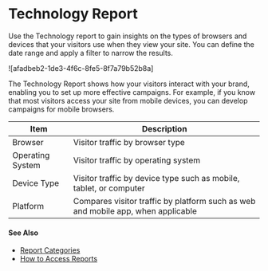 

# Technology Report

Use the Technology report to gain insights on the types of browsers and
devices that your visitors use when they view your site. You can define the
date range and apply a filter to narrow the results.

![afadbeb2-1de3-4f6c-8fe5-8f7a79b52b8a]

The Technology Report shows how your visitors interact with your brand,
enabling you to set up more effective campaigns. For example, if you know that
most visitors access your site from mobile devices, you can develop campaigns
for mobile browsers.

Item | Description  
---|---  
Browser | Visitor traffic by browser type  
Operating System | Visitor traffic by operating system  
Device Type | Visitor traffic by device type such as mobile, tablet, or computer  
Platform | Compares visitor traffic by platform such as web and mobile app, when applicable  
  
#### See Also

  * [Report Categories](https://help.salesforce.com/s/articleView?id=sf.mc_pers_report_categories.htm&language=en_US&type=5 "Marketing Cloud Personalization provides reports that cover a number of categories. These reports provide metrics about user-focused activities, results and goal completions, customer visits and engagement, and metrics to help manage your Marketing Cloud Personalization product consumption.")
  * [How to Access Reports](https://help.salesforce.com/s/articleView?id=sf.mc_pers_report_access.htm&language=en_US&type=5 "Access Personalization reports to view sophisticated yet easy-to-understand analytics, statistics, and attribution metrics. By default, Personalization shows the Reports Dashboard as the first page.")

